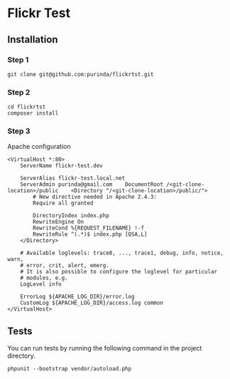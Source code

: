 # Flickr Test

## Installation

### Step 1
```
git clone git@github.com:purinda/flickrtst.git
```

### Step 2
```
cd flickrtst
composer install
```

### Step 3
Apache configuration
```
<VirtualHost *:80>
    ServerName flickr-test.dev

    ServerAlias flickr-test.local.net
    ServerAdmin purinda@gmail.com    DocumentRoot /<git-clone-location>/public    <Directory "/<git-clone-location>/public/">
        # New directive needed in Apache 2.4.3:
        Require all granted

        DirectoryIndex index.php
        RewriteEngine On
        RewriteCond %{REQUEST_FILENAME} !-f
        RewriteRule ^(.*)$ index.php [QSA,L]
    </Directory>

    # Available loglevels: trace8, ..., trace1, debug, info, notice, warn,
    # error, crit, alert, emerg.
    # It is also possible to configure the loglevel for particular
    # modules, e.g.
    LogLevel info

    ErrorLog ${APACHE_LOG_DIR}/error.log
    CustomLog ${APACHE_LOG_DIR}/access.log common
</VirtualHost>
```

## Tests
You can run tests by running the following command in the project directory.
```
phpunit --bootstrap vendor/autoload.php
```
